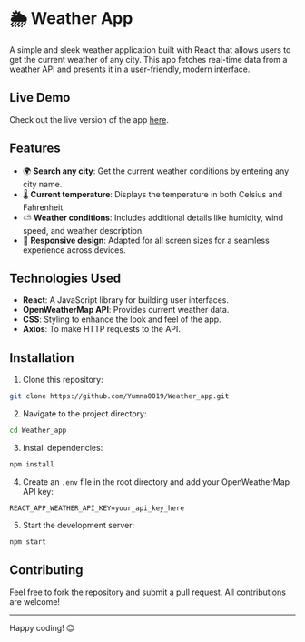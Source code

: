 # 🌦 Weather App

A simple and sleek weather application built with React that allows users to get the current weather of any city. This app fetches real-time data from a weather API and presents it in a user-friendly, modern interface.


## Live Demo

Check out the live version of the app [here](https://weather-app-reactjs-y.netlify.app/).

## Features

- 🌍 **Search any city**: Get the current weather conditions by entering any city name.
- 🌡️ **Current temperature**: Displays the temperature in both Celsius and Fahrenheit.
- ⛅ **Weather conditions**: Includes additional details like humidity, wind speed, and weather description.
- 📱 **Responsive design**: Adapted for all screen sizes for a seamless experience across devices.

## Technologies Used

- **React**: A JavaScript library for building user interfaces.
- **OpenWeatherMap API**: Provides current weather data.
- **CSS**: Styling to enhance the look and feel of the app.
- **Axios**: To make HTTP requests to the API.

## Installation

1. Clone this repository:

```bash
git clone https://github.com/Yumna0019/Weather_app.git
```

2. Navigate to the project directory:

```bash
cd Weather_app
```

3. Install dependencies:

```bash
npm install
```

4. Create an `.env` file in the root directory and add your OpenWeatherMap API key:

```
REACT_APP_WEATHER_API_KEY=your_api_key_here
```

5. Start the development server:

```bash
npm start
```

## Contributing

Feel free to fork the repository and submit a pull request. All contributions are welcome!

---

Happy coding! 😊
